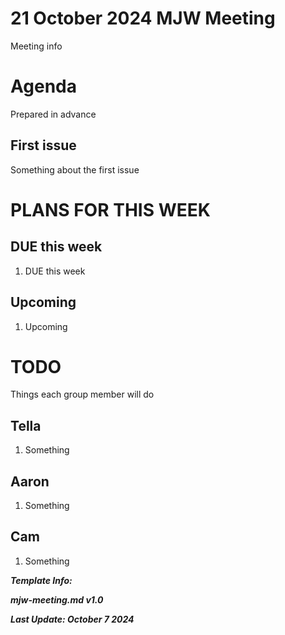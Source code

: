 # 21 October 2024 MJW Meeting

Meeting info

# Agenda

Prepared in advance

## First issue

Something about the first issue

# PLANS FOR THIS WEEK

## DUE this week

1. DUE this week

## Upcoming

1. Upcoming

# TODO

Things each group member will do

## Tella

1. Something

## Aaron

1. Something

## Cam

1. Something

***Template Info:***

***mjw-meeting.md v1.0***

***Last Update: October 7 2024***